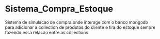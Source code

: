 # Sistema_Compra_Estoque
Sistema de simulacao de compra onde interage com o banco mongodb para adicionar a collection de produtos do cliente e tira do estoque sempre fazendo essa relacao entre as collections 
